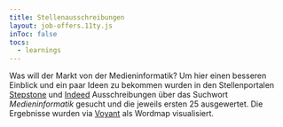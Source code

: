 ```yaml
---
title: Stellenausschreibungen
layout: job-offers.11ty.js
inToc: false
tocs:
  - learnings
---
```


Was will der Markt von der Medieninformatik? Um hier einen besseren Einblick und ein paar Ideen zu bekommen wurden in den Stellenportalen [Stepstone](https://www.stepstone.de/jobs/medieninformatik) und [Indeed](https://de.indeed.com/jobs?q=Medieninformatik) Ausschreibungen über das Suchwort *Medieninformatik* gesucht und die jeweils ersten 25 ausgewertet. Die Ergebnisse wurden via [Voyant](https://voyant-tools.org/) als Wordmap visualisiert. 